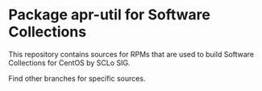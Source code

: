 # Package apr-util for Software Collections

This repository contains sources for RPMs that are used
to build Software Collections for CentOS by SCLo SIG.

Find other branches for specific sources.
